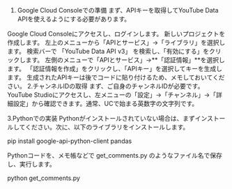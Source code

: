 1. Google Cloud Consoleでの準備
まず、APIキーを取得してYouTube Data APIを使えるようにする必要があります。

Google Cloud Consoleにアクセスし、ログインします。
新しいプロジェクトを作成します。
左上のメニューから「APIとサービス」→「ライブラリ」を選択します。
検索バーで 「YouTube Data API v3」 を検索し、「有効にする」をクリックします。
左側のメニューで「APIとサービス」→**「認証情報」**を選択します。
「認証情報を作成」をクリックし、「APIキー」を選択してキーを生成します。
生成されたAPIキーは後でコードに貼り付けるため、メモしておいてください。
2.チャンネルIDの取得
まず、ご自身のチャンネルIDが必要です。YouTube Studioにアクセスし、左メニューの「設定」→「チャンネル」→「詳細設定」から確認できます。通常、UCで始まる英数字の文字列です。

3.Pythonでの実装
Pythonがインストールされていない場合は、まずインストールしてください。次に、以下のライブラリをインストールします。

pip install google-api-python-client pandas

Pythonコードを、メモ帳などで get_comments.py のようなファイル名で保存し、実行します。

python get_comments.py
